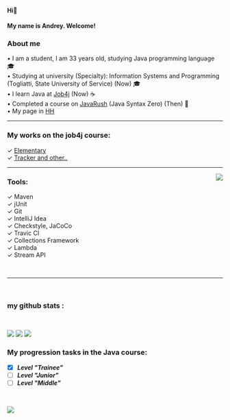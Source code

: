 #### Hi👋
#### My name is Andrey. Welcome!

### About me   

• I am a student, I am 33 years old, studying Java programming language :mortar_board:    
• Studying at university (Specialty): Information Systems and Programming (Togliatti, State University of Service) (Now) :mortar_board:                   
• I learn Java at [Job4j](https://job4j.ru/) (Now) :coffee:          
• Completed a course on [JavaRush](https://javarush.com/quests/QUEST_JAVA_SYNTAX) (Java Syntax Zero) (Then) :page_facing_up:  
• My page in [HH](https://hh.ru/resume/c8629b40ff03ac579d0039ed1f725669374659?disableBrowserCache=true&customDomain=1)     

________________

### My works on the job4j course:  
✓ [Elementary](https://github.com/AnKondratev/-job4j_elementary)   
✓ [Tracker and other..](https://github.com/AnKondratev/job4j_tracker)   
___
  
<img src="https://user-images.githubusercontent.com/25181517/117201156-9a724800-adec-11eb-9a9d-3cd0f67da4bc.png" align="right" />
<h3>Tools:</h3>

<p> 
✓ Maven <br>  
✓ jUnit  <br>  
✓ Git   <br>                           
✓ IntelliJ Idea  <br>                            
✓ Сheckstyle, JaCoCo  <br>  
✓ Travic CI    <br>
✓ Collections Framework <br>
✓ Lambda <br>
✓ Stream API <br>
</p>
<br>

_____________________
<br>
<h3>my github stats :</h3> 
<br>

![](https://github-profile-summary-cards.vercel.app/api/cards/profile-details?username=AnKondratev&theme=solarized_dark) ![](https://github-profile-summary-cards.vercel.app/api/cards/repos-per-language?username=AnKondratev&theme=solarized_dark) ![](https://github-profile-summary-cards.vercel.app/api/cards/most-commit-language?username=AnKondratev&theme=solarized_dark)

### My progression tasks in the Java course:
- [X] ***Level "Trainee"***
- [ ] ***Level "Junior"***
- [ ] ***Level "Middle"***

<br>

![](https://komarev.com/ghpvc/?username=AnKondratev)
<!--
**AnKondratev/AnKondratev** is a ✨ _special_ ✨ repository because its `README.md` (this file) appears on your GitHub profile.

Here are some ideas to get you started:

- 🔭 I’m currently working on ...
- 🌱 I’m currently learning ...
- 👯 I’m looking to collaborate on ...
- 🤔 I’m looking for help with ...
- 💬 Ask me about ...
- 📫 How to reach me: ...
- 😄 Pronouns: ...
- ⚡ Fun fact: ...
-->
